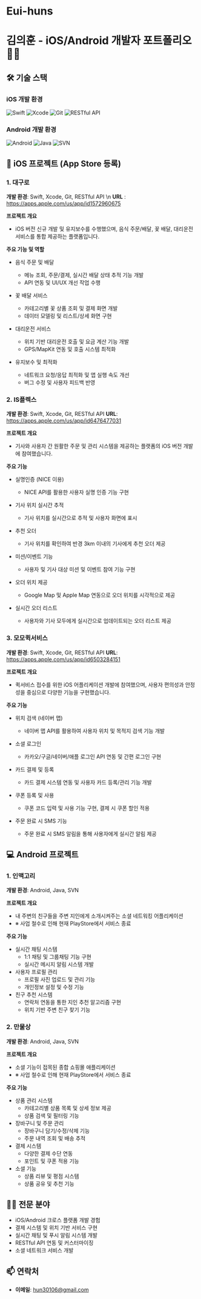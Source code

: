 # Eui-huns
# 김의훈 - iOS/Android 개발자 포트폴리오 👨‍💻

## 🛠 기술 스택
### iOS 개발 환경
![Swift](https://img.shields.io/badge/Swift-FA7343?style=flat-square&logo=swift&logoColor=white)
![Xcode](https://img.shields.io/badge/Xcode-147EFB?style=flat-square&logo=xcode&logoColor=white)
![Git](https://img.shields.io/badge/Git-F05032?style=flat-square&logo=git&logoColor=white)
![RESTful API](https://img.shields.io/badge/RESTful_API-009688?style=flat-square&logo=fastapi&logoColor=white)

### Android 개발 환경
![Android](https://img.shields.io/badge/Android-3DDC84?style=flat-square&logo=android&logoColor=white)
![Java](https://img.shields.io/badge/Java-007396?style=flat-square&logo=java&logoColor=white)
![SVN](https://img.shields.io/badge/SVN-809CC9?style=flat-square&logo=subversion&logoColor=white)

## 📱 iOS 프로젝트 (App Store 등록)
### 1. 대구로 
**개발 환경**: Swift, Xcode, Git, RESTful API \n
**URL** : https://apps.apple.com/us/app/id1572960675

**프로젝트 개요**
- iOS 버전 신규 개발 및 유지보수를 수행했으며, 음식 주문/배달, 꽃 배달, 대리운전 서비스를 통합 제공하는 플랫폼입니다.

**주요 기능 및 역할**
- 음식 주문 및 배달
  - 메뉴 조회, 주문/결제, 실시간 배달 상태 추적 기능 개발
  - API 연동 및 UI/UX 개선 작업 수행

- 꽃 배달 서비스
  - 카테고리별 꽃 상품 조회 및 결제 화면 개발
  - 데이터 모델링 및 리스트/상세 화면 구현

- 대리운전 서비스
  - 위치 기반 대리운전 호출 및 요금 계산 기능 개발
  - GPS/MapKit 연동 및 호출 시스템 최적화

- 유지보수 및 최적화
  - 네트워크 요청/응답 최적화 및 앱 실행 속도 개선
  - 버그 수정 및 사용자 피드백 반영

### 2. IS플렉스 
**개발 환경**: Swift, Xcode, Git, RESTful API
**URL**: https://apps.apple.com/us/app/id6476477031

**프로젝트 개요**
- 기사와 사용자 간 원활한 주문 및 관리 시스템을 제공하는 플랫폼의 iOS 버전 개발에 참여했습니다.

**주요 기능**
- 실명인증 (NICE 이용)
  - NICE API를 활용한 사용자 실명 인증 기능 구현

- 기사 위치 실시간 추적
  - 기사 위치를 실시간으로 추적 및 사용자 화면에 표시

- 추천 오더
  - 기사 위치를 확인하여 반경 3km 이내의 기사에게 추천 오더 제공

- 미션/이벤트 기능
  - 사용자 및 기사 대상 미션 및 이벤트 참여 기능 구현

- 오더 위치 제공
  - Google Map 및 Apple Map 연동으로 오더 위치를 시각적으로 제공

- 실시간 오더 리스트
  - 사용자와 기사 모두에게 실시간으로 업데이트되는 오더 리스트 제공

### 3. 모모퀵서비스
**개발 환경**: Swift, Xcode, Git, RESTful API
**URL**: https://apps.apple.com/us/app/id6503284151

**프로젝트 개요**
- 퀵서비스 접수를 위한 iOS 어플리케이션 개발에 참여했으며, 사용자 편의성과 안정성을 중심으로 다양한 기능을 구현했습니다.

**주요 기능**
- 위치 검색 (네이버 맵)
  - 네이버 맵 API를 활용하여 사용자 위치 및 목적지 검색 기능 개발

- 소셜 로그인
  - 카카오/구글/네이버/애플 로그인 API 연동 및 간편 로그인 구현

- 카드 결제 및 등록
  - 카드 결제 시스템 연동 및 사용자 카드 등록/관리 기능 개발

- 쿠폰 등록 및 사용
  - 쿠폰 코드 입력 및 사용 기능 구현, 결제 시 쿠폰 할인 적용

- 주문 완료 시 SMS 기능
  - 주문 완료 시 SMS 알림을 통해 사용자에게 실시간 알림 제공

## 💻 Android 프로젝트
### 1. 인맥고리
**개발 환경**: Android, Java, SVN

**프로젝트 개요**
- 내 주변의 친구들을 주변 지인에게 소개시켜주는 소셜 네트워킹 어플리케이션
- ※ 사업 철수로 인해 현재 PlayStore에서 서비스 종료

**주요 기능**
- 실시간 채팅 시스템
  - 1:1 채팅 및 그룹채팅 기능 구현
  - 실시간 메시지 알림 시스템 개발
- 사용자 프로필 관리
  - 프로필 사진 업로드 및 관리 기능
  - 개인정보 설정 및 수정 기능
- 친구 추천 시스템
  - 연락처 연동을 통한 지인 추천 알고리즘 구현
  - 위치 기반 주변 친구 찾기 기능

### 2. 만물상
**개발 환경**: Android, Java, SVN

**프로젝트 개요**
- 소셜 기능이 접목된 종합 쇼핑몰 애플리케이션
- ※ 사업 철수로 인해 현재 PlayStore에서 서비스 종료

**주요 기능**
- 상품 관리 시스템
  - 카테고리별 상품 목록 및 상세 정보 제공
  - 상품 검색 및 필터링 기능
- 장바구니 및 주문 관리
  - 장바구니 담기/수정/삭제 기능
  - 주문 내역 조회 및 배송 추적
- 결제 시스템
  - 다양한 결제 수단 연동
  - 포인트 및 쿠폰 적용 기능
- 소셜 기능
  - 상품 리뷰 및 평점 시스템
  - 상품 공유 및 추천 기능

## 👨‍💻 전문 분야
- iOS/Android 크로스 플랫폼 개발 경험
- 결제 시스템 및 위치 기반 서비스 구현
- 실시간 채팅 및 푸시 알림 시스템 개발
- RESTful API 연동 및 커스터마이징
- 소셜 네트워크 서비스 개발

## 📫 연락처
- **이메일**: [hun30106@gmail.com](mailto:hun30106@gmail.com)
